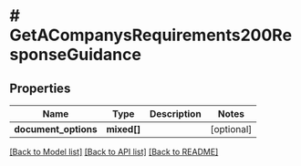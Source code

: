 # # GetACompanysRequirements200ResponseGuidance

## Properties

Name | Type | Description | Notes
------------ | ------------- | ------------- | -------------
**document_options** | **mixed[]** |  | [optional]

[[Back to Model list]](../../README.md#models) [[Back to API list]](../../README.md#endpoints) [[Back to README]](../../README.md)
